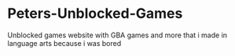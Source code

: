 # Peters-Unblocked-Games
Unblocked games website with GBA games and more that i made in language arts because i was bored

